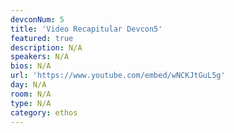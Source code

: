 ```yaml
---
devconNum: 5
title: 'Video Recapitular Devcon5'
featured: true
description: N/A
speakers: N/A
bios: N/A
url: 'https://www.youtube.com/embed/wNCKJtGuL5g'
day: N/A
room: N/A
type: N/A
category: ethos
---
```

